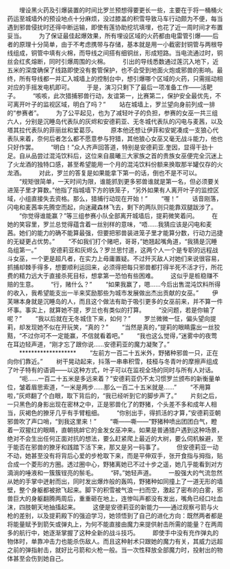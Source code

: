 　　埋设黑火药及引爆装置的时间比罗兰预想得要更长一些，主要在于将一桶桶火药运至城墙外的预设地点十分麻烦，没过膝盖的积雪导致马车行动颇为不便，每当遇到邪兽侵扰时还得中断运输，即使有莲协助挖坑填埋，也花了近一周时间才布置妥当。
　　为了保证最佳起爆效果，所有埋设区域的火药都由电雷管引爆——后者的原理十分简单，由于不考虑携带与存储，基本就是用一小截密封铜管与两根导线组成，铜管中填有火棉，而导线之间搭有细铜丝，形成短路。当电流通过时，铜丝会红炙熔断，同时引爆周围的火棉。
　　引出的导线悉数通过莲沉入地下，近五米的深度确保了线路即使没有套管保护，也不会受到地面火炮或邪兽的影响。最终，所有导线都一并汇入城墙上的控制台中，想引爆哪个区域的火药，只需摇动相对应的手摇发电机即可。
　　于是，演习只剩下了最后一项准备工作——活靶子。
　　“咳咳，此次猎捕邪兽行动，友谊第一，比赛第二，保护安全最优先，不可离开叶子的监视区域，明白了吗？”
　　站在城墙上，罗兰望向身前列成一排的“参赛者”。
　　为了公平起见，也为了减轻叶子的负担，参赛的女巫一共三组六人，分别是沉睡岛代表队的灰烬和安德莉亚、无冬城代表队的闪电与麦茜，以及塔其拉代表队的菲丽丝和爱葛莎。
　　原本他还想让伊菲和安妮凑成一支狼心代表队来着，奈何后者怎么都不愿意参与狩猎，其他狼心女巫又毫无战斗能力，他也只好作罢。
　　“明白！”众人齐声回答道，特别是安德莉亚.奎因，显得干劲十足。自从品尝过混沌饮料后，这位来自晨曦三大家族之首的贵族女巫便完全沉迷上了火龙酒的独特口感，甚至希望能用一个月的混沌饮料份额来换取那半罐仅存的火龙酒。
　　对此，罗兰的答复是如果能拿下第一的话，倒也不是不可以。
　　“规矩很简单，一天时间为限，谁能抓到更多邪兽谁就是第一名，但必须要关进笼子里才算数。”他指了指城墙下方的铁笼子，“另外如果有人离开叶子的监控区域，小组直接失去资格。那么，猎捕行动现在开始！”
　　“喔！”
　　话音刚落，闪电和麦茜率先腾空而起，向迷藏森林飞去，剩下的两队则只能靠双腿跋涉了。
　　“你觉得谁能赢？”等三组参赛小队全部离开城墙后，提莉微笑着问。
　　在她的笑容里，罗兰总觉得蕴含着一丝别样的意味，“唔……我猜应该是闪电和麦茜。她们的能力的确不能算最强，但要把邪兽装进笼子里才能算分数，行动力迅捷的无疑更占优势。”
　　“不如我们打个赌吧，哥哥，”她翘起嘴角道，“我猜是沉睡岛组第一。”
　　安德莉亚和灰烬么？罗兰思忖道，这两个人一个是专职的远程战斗女巫，一个更是超凡者，在实力上毋庸置疑。不过歼灭敌人对她们来说很容易，抓捕却棘手得多，想要顺利运回来，必须得把每只邪兽都打得半死不活才行，所花费的精力远大于直接杀死目标，想拿第一恐怕有些困难。
　　这似乎是桩稳赚不赔的生意。
　　“行，赌什么？”
　　“如果我赢了，嗯……今后出售混沌饮料所得的收入，我希望能支出一半来奖励那些为城市发展做出杰出贡献的女巫。”
　　伊芙琳本身就是沉睡岛的人，而且这个做法有助于吸引更多的女巫前来，并不算一件坏事。事实上，就算她不提，罗兰也有类似的打算。
　　“没问题，若是你输了呢？”
　　“我以后就在无冬城住下来，如何？”
　　罗兰微微一怔，偏头望向提莉，却发现她不似在开玩笑，“真的？”
　　“当然是真的，”提莉的眼睛露出一丝狡黠，“不过你可不一定能赢，不信就看着吧。”
　　“我也这么觉得，”迷雾中的夜莺在耳边轻声道，“刚才忘了跟你说……安德莉亚的魔力凝聚了。”
　　*******************
　　“左前方一百二十五米外，野猪种邪兽一只，正在向你们靠近。”
　　树干晃动起来，抖落一串串积雪，枝桠与冬青叶的摩擦声组成了叶子特有的语调——以这种方式，叶子可以在监视全场的同时与所有人对话。
　　“呃……一百二十五米是多远来着？”安德莉亚仍不太习惯罗兰颁布的新衡量单位，皱着眉思索道，“一米是两步……那么一百二十五米就是……”
　　“不用算啦，”灰烬翻了个白眼，取下背后的，“我已经听到它的脚步声了。”
　　片刻之后，一只黑色的身影出现在密林之中，正是邪兽化了的野猪，个头差不多和成年人相当，灰褐色的獠牙几乎有手臂粗细。
　　“你别出手，得抓活的才算，”安德莉亚朝邪兽吹了声口哨，“到我这里来！”
　　“嘶——嘶——”野猪种喷出团团白气，瞪着一双猩红的眼睛，直朝挑衅它的金发女巫冲来。如果是普通猎户遇到这种场景，绝对不会生出任何正面对抗的想法，要么赶紧爬上最近的大树，要么伺机躲避，至于能否在邪兽的獠牙和践踏下活下来，那又是另一码事了。
　　但安德莉亚一动不动，她甚至没有将背后心爱的步枪取下来，而是平伸双手，张开食指与拇指，贴合成一个菱形的方圈。透过圈中心，野猪离她已不过十步之遥，她几乎能看到对方滴淌的唾液和一簇簇锃亮的鬃毛。
　　“砰。”她轻声道。
　　一股强大的气流忽然从她的手掌中迸射而出，同时发出爆炸般的轰鸣，野猪种如同撞上了一道无形的墙壁，整个身躯都被掀飞起来。脚下的积雪被气浪一扫而空，激起了密布的白雾，邪兽巨大的身躯翻腾两周后，重重砸在地上，连惨叫声都没有发出，嘴角已经口吐血沫，四肢朝天地抽搐起来。
　　这便是安德莉亚的新能力——通过观察弓箭与火枪的差别，以及提莉殿下的强迫学习，她领悟到了自己的进化方向：既然两者都是将能量赋予到箭矢或弹丸上，为何不能直接由魔力来提供射击所需的能量？在两周多的航行中，她逐渐掌握了这种全新的战斗技巧。
　　即使手中没有充作弹丸的物体时，单靠冲击力也能杀伤敌人。而且这种射术只跟她的魔力有关，其威力远超之前的弹指射击，就好比弓箭和火枪一般。当一次性释放全部魔力时，投射出的物体甚至会伤到她自己。
